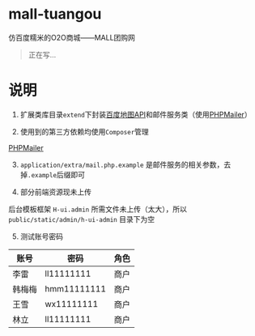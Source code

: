 # mall-tuangou

仿百度糯米的O2O商城——MALL团购网

> 正在写...

# 说明

1. 扩展类库目录`extend`下封装[百度地图API](http://lbsyun.baidu.com/)和邮件服务类（使用[PHPMailer](https://github.com/PHPMailer/PHPMailer)）

2. 使用到的第三方依赖均使用`Composer`管理

[PHPMailer](https://github.com/PHPMailer/PHPMailer)

3. `application/extra/mail.php.example` 是邮件服务的相关参数，去掉`.example`后缀即可

4. 部分前端资源现未上传

后台模板框架 `H-ui.admin` 所需文件未上传（太大），所以 `public/static/admin/h-ui-admin` 目录下为空

5. 测试账号密码

| 账号 | 密码 | 角色 |
|------|-----------|------|
| 李雷 | ll11111111 | 商户 |
| 韩梅梅 | hmm11111111 | 商户 |
| 王雪 | wx11111111 | 商户 |
| 林立 | ll11111111 | 商户 |
